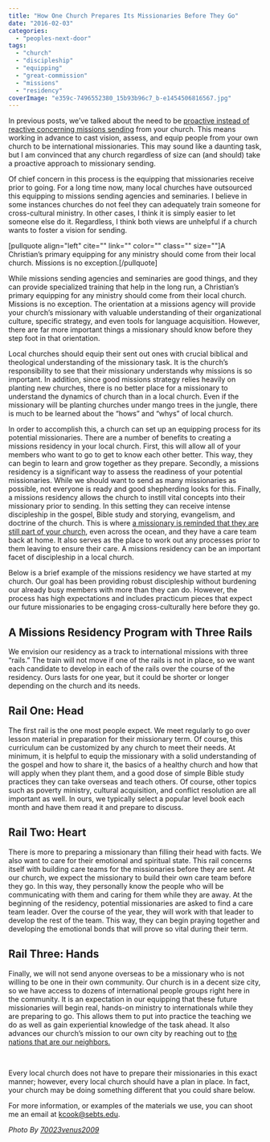 ```yaml
---
title: "How One Church Prepares Its Missionaries Before They Go"
date: "2016-02-03"
categories: 
  - "peoples-next-door"
tags: 
  - "church"
  - "discipleship"
  - "equipping"
  - "great-commission"
  - "missions"
  - "residency"
coverImage: "e359c-7496552380_15b93b96c7_b-e1454506816567.jpg"
---
```


In previous posts, we’ve talked about the need to be [proactive instead of reactive concerning missions sending](http://blog.keelancook.com/2016/01/reactive-to-proactive-how-your-church-can-get-serious-about-sending-missionaries.html) from your church. This means working in advance to cast vision, assess, and equip people from your own church to be international missionaries. This may sound like a daunting task, but I am convinced that any church regardless of size can (and should) take a proactive approach to missionary sending.

Of chief concern in this process is the equipping that missionaries receive prior to going. For a long time now, many local churches have outsourced this equipping to missions sending agencies and seminaries. I believe in some instances churches do not feel they can adequately train someone for cross-cultural ministry. In other cases, I think it is simply easier to let someone else do it. Regardless, I think both views are unhelpful if a church wants to foster a vision for sending.

\[pullquote align="left" cite="" link="" color="" class="" size=""\]A Christian’s primary equipping for any ministry should come from their local church. Missions is no exception.\[/pullquote\]

While missions sending agencies and seminaries are good things, and they can provide specialized training that help in the long run, a Christian’s primary equipping for any ministry should come from their local church. Missions is no exception. The orientation at a missions agency will provide your church’s missionary with valuable understanding of their organizational culture, specific strategy, and even tools for language acquisition. However, there are far more important things a missionary should know before they step foot in that orientation.

Local churches should equip their sent out ones with crucial biblical and theological understanding of the missionary task. It is the church’s responsibility to see that their missionary understands why missions is so important. In addition, since good missions strategy relies heavily on planting new churches, there is no better place for a missionary to understand the dynamics of church than in a local church. Even if the missionary will be planting churches under mango trees in the jungle, there is much to be learned about the “hows” and “whys” of local church.

In order to accomplish this, a church can set up an equipping process for its potential missionaries. There are a number of benefits to creating a missions residency in your local church. First, this will allow all of your members who want to go to get to know each other better. This way, they can begin to learn and grow together as they prepare. Secondly, a missions residency is a significant way to assess the readiness of your potential missionaries. While we should want to send as many missionaries as possible, not everyone is ready and good shepherding looks for this. Finally, a missions residency allows the church to instill vital concepts into their missionary prior to sending. In this setting they can receive intense discipleship in the gospel, Bible study and storying, evangelism, and doctrine of the church. This is where [a missionary is reminded that they are still part of your church](http://blog.keelancook.com/2015/12/sending-missionaries-is-more-than-putting-them-on-an-airplane.html), even across the ocean, and they have a care team back at home. It also serves as the place to work out any processes prior to them leaving to ensure their care. A missions residency can be an important facet of discipleship in a local church.

Below is a brief example of the missions residency we have started at my church. Our goal has been providing robust discipleship without burdening our already busy members with more than they can do. However, the process has high expectations and includes practicum pieces that expect our future missionaries to be engaging cross-culturally here before they go.

## **A Missions Residency Program with Three Rails**

We envision our residency as a track to international missions with three “rails.” The train will not move if one of the rails is not in place, so we want each candidate to develop in each of the rails over the course of the residency. Ours lasts for one year, but it could be shorter or longer depending on the church and its needs.

## **Rail One: Head**

The first rail is the one most people expect. We meet regularly to go over lesson material in preparation for their missionary term. Of course, this curriculum can be customized by any church to meet their needs. At minimum, it is helpful to equip the missionary with a solid understanding of the gospel and how to share it, the basics of a healthy church and how that will apply when they plant them, and a good dose of simple Bible study practices they can take overseas and teach others. Of course, other topics such as poverty ministry, cultural acquisition, and conflict resolution are all important as well. In ours, we typically select a popular level book each month and have them read it and prepare to discuss.

## **Rail Two: Heart**

There is more to preparing a missionary than filling their head with facts. We also want to care for their emotional and spiritual state. This rail concerns itself with building care teams for the missionaries before they are sent. At our church, we expect the missionary to build their own care team before they go. In this way, they personally know the people who will be communicating with them and caring for them while they are away. At the beginning of the residency, potential missionaries are asked to find a care team leader. Over the course of the year, they will work with that leader to develop the rest of the team. This way, they can begin praying together and developing the emotional bonds that will prove so vital during their term.

## **Rail Three: Hands**

Finally, we will not send anyone overseas to be a missionary who is not willing to be one in their own community. Our church is in a decent size city, so we have access to dozens of international people groups right here in the community. It is an expectation in our equipping that these future missionaries will begin real, hands-on ministry to internationals while they are preparing to go. This allows them to put into practice the teaching we do as well as gain experiential knowledge of the task ahead. It also advances our church’s mission to our own city by reaching out to [the nations that are our neighbors.](http://blog.keelancook.com/2015/10/missions-is-changing-and-we-need-to-keep-up.html)

 

Every local church does not have to prepare their missionaries in this exact manner; however, every local church should have a plan in place. In fact, your church may be doing something different that you could share below.

For more information, or examples of the materials we use, you can shoot me an email at [kcook@sebts.edu](mailto:kcook@sebts.edu).

 _Photo By [70023venus2009](http://www.flickr.com/photos/41798338@N04/7496552380/)_
